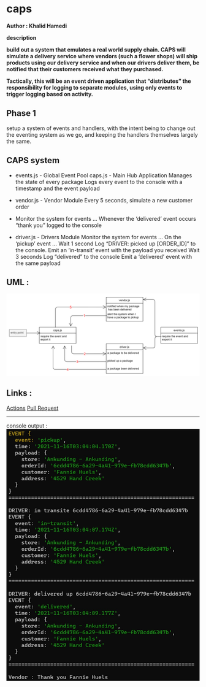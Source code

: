 # caps

**Author : Khalid Hamedi**

**description**

**build out a system that emulates a real world supply chain. CAPS will simulate a delivery service where vendors (such a flower shops) will ship products using our delivery service and when our drivers deliver them, be notified that their customers received what they purchased.**

**Tactically, this will be an event driven application that “distributes” the responsibility for logging to separate modules, using only events to trigger logging based on activity.**

## Phase 1

setup a system of events and handlers, with the intent being to change out the eventing system as we go, and keeping the handlers themselves largely the same.

## CAPS system

- events.js - Global Event Pool caps.js - Main Hub Application Manages the state of every package Logs every event to the console with a timestamp and the event payload

- vendor.js - Vendor Module Every 5 seconds, simulate a new customer order

- Monitor the system for events … Whenever the ‘delivered’ event occurs “thank you” logged to the console

- driver.js - Drivers Module Monitor the system for events … On the ‘pickup’ event … Wait 1 second Log “DRIVER: picked up [ORDER_ID]” to the console. Emit an ‘in-transit’ event with the payload you received Wait 3 seconds Log “delivered” to the console Emit a ‘delivered’ event with the same payload

## UML :

![](lab11.jpg)

## Links :

[Actions](https://github.com/khalidsy90/caps/actions)
[Pull Request]()

---

console output :
![](log.jpg)

